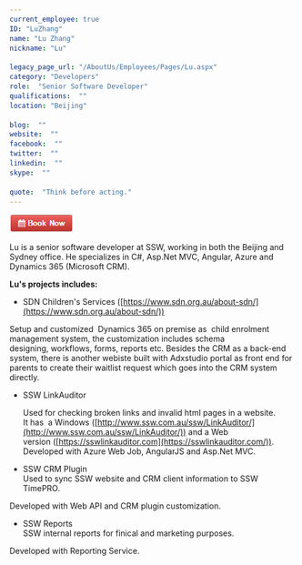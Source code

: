 ```yaml
---
current_employee: true
ID: "LuZhang"
name: "Lu Zhang"
nickname: "Lu"

legacy_page_url: "/AboutUs/Employees/Pages/Lu.aspx"
category: "Developers"
role:  "Senior Software Developer"
qualifications:  ""
location: "Beijing"

blog:  ""
website:  ""
facebook:  ""
twitter:  ""
linkedin:  ""
skype:  ""

quote:  "Think before acting."
---
```


  
[
   ![BookNow.png](./Images/Bio/BookNow.png) 
](http://veethere.com/With/LuZhang)  

 Lu is a senior software developer at SSW, working in both the Beijing and Sydney office. He specializes in C#, Asp.Net MVC, Angular, Azure and Dynamics 365 (Microsoft CRM). 

 **Lu's projects includes:**

*   SDN Children's Services ([https://www.sdn.org.au/about-sdn/](https://www.sdn.org.au/about-sdn/)) 

Setup and customized  Dynamics 365 on premise as  child enrolment management system, the customization includes schema designing, workflows, forms, reports etc. Besides the CRM as a back-end system, there is another webiste built with Adxstudio portal as front end for parents to create their waitlist request which goes into the CRM system directly. 

*   SSW LinkAuditor 

      Used for checking broken links and invalid html pages in a website.   
It has  a Windows ([http://www.ssw.com.au/ssw/LinkAuditor/](http://www.ssw.com.au/ssw/LinkAuditor/)) and a Web version ([https://sswlinkauditor.com](https://sswlinkauditor.com/)).  
Developed with Azure Web Job, AngularJS and Asp.Net MVC. 

*   SSW CRM Plugin  
Used to sync SSW website and CRM client information to SSW TimePRO. 

Developed with Web API and CRM plugin customization. 

*   SSW Reports  
SSW internal reports for finical and marketing purposes. 

Developed with Reporting Service. 